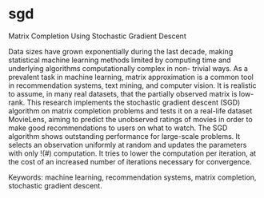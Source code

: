 # sgd
Matrix Completion Using Stochastic Gradient Descent

Data sizes have grown exponentially during the last decade, making statistical machine learning methods limited by computing time and underlying algorithms computationally complex in non- trivial ways. As a prevalent task in machine learning, matrix approximation is a common tool in recommendation systems, text mining, and computer vision. It is realistic to assume, in many real datasets, that the partially observed matrix is low-rank. This research implements the stochastic gradient descent (SGD) algorithm on matrix completion problems and tests it on a real-life dataset MovieLens, aiming to predict the unobserved ratings of movies in order to make good recommendations to users on what to watch. The SGD algorithm shows outstanding performance for large-scale problems. It selects an observation uniformly at random and updates the parameters with only !(#) computation. It tries to lower the computation per iteration, at the cost of an increased number of iterations necessary for convergence.

Keywords: machine learning, recommendation systems, matrix completion, stochastic gradient descent.
